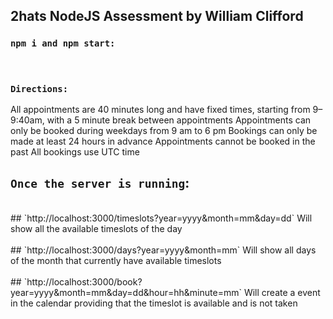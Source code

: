 ## 2hats NodeJS Assessment by William Clifford
### `npm i and npm start:`

<br>

### `Directions:`

All appointments are 40 minutes long and have fixed times, starting from 9–9:40am, with a 5 minute break between appointments
Appointments can only be booked during weekdays from 9 am to 6 pm
Bookings can only be made at least 24 hours in advance
Appointments cannot be booked in the past
All bookings use UTC time
<br>
## `Once the server is running`:
<br>
## `http://localhost:3000/timeslots?year=yyyy&month=mm&day=dd`
Will show all the available timeslots of the day
<br>
<br>
## `http://localhost:3000/days?year=yyyy&month=mm`
Will show all days of the month that currently have available timeslots
<br>
<br>
## `http://localhost:3000/book?year=yyyy&month=mm&day=dd&hour=hh&minute=mm`
Will create a event in the calendar providing that the timeslot is available and is not taken
<br>
